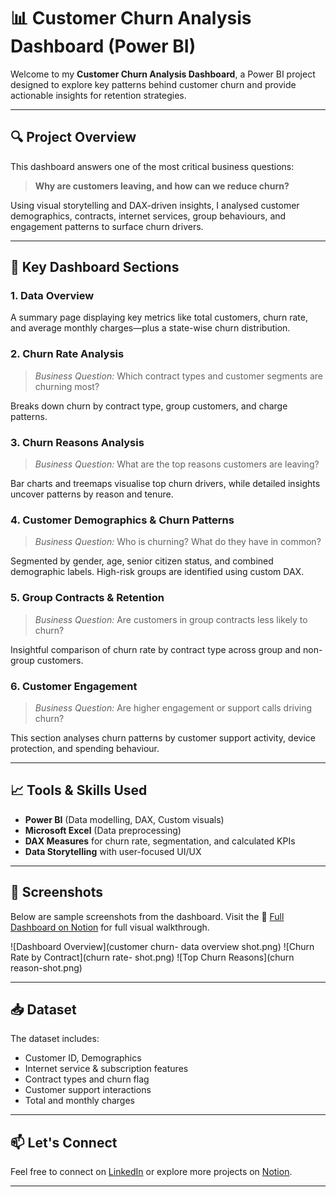 # 📊 Customer Churn Analysis Dashboard (Power BI)

Welcome to my **Customer Churn Analysis Dashboard**, a Power BI project designed to explore key patterns behind customer churn and provide actionable insights for retention strategies.

---

## 🔍 Project Overview

This dashboard answers one of the most critical business questions:
> **Why are customers leaving, and how can we reduce churn?**

Using visual storytelling and DAX-driven insights, I analysed customer demographics, contracts, internet services, group behaviours, and engagement patterns to surface churn drivers.

---

## 🧩 Key Dashboard Sections

### 1. **Data Overview**
A summary page displaying key metrics like total customers, churn rate, and average monthly charges—plus a state-wise churn distribution.

### 2. **Churn Rate Analysis**
> *Business Question:* Which contract types and customer segments are churning most?

Breaks down churn by contract type, group customers, and charge patterns.

### 3. **Churn Reasons Analysis**
> *Business Question:* What are the top reasons customers are leaving?

Bar charts and treemaps visualise top churn drivers, while detailed insights uncover patterns by reason and tenure.

### 4. **Customer Demographics & Churn Patterns**
> *Business Question:* Who is churning? What do they have in common?

Segmented by gender, age, senior citizen status, and combined demographic labels. High-risk groups are identified using custom DAX.

### 5. **Group Contracts & Retention**
> *Business Question:* Are customers in group contracts less likely to churn?

Insightful comparison of churn rate by contract type across group and non-group customers.

### 6. **Customer Engagement**
> *Business Question:* Are higher engagement or support calls driving churn?

This section analyses churn patterns by customer support activity, device protection, and spending behaviour.

---

## 📈 Tools & Skills Used

- **Power BI** (Data modelling, DAX, Custom visuals)
- **Microsoft Excel** (Data preprocessing)
- **DAX Measures** for churn rate, segmentation, and calculated KPIs
- **Data Storytelling** with user-focused UI/UX

---

## 📎 Screenshots

Below are sample screenshots from the dashboard. Visit the 🔗 [Full Dashboard on Notion](https://www.notion.so/Customer-Churn-Analysis-Power-BI-Dashboard-209c4022a4558053b515de25feb4189d)
 for full visual walkthrough.

![Dashboard Overview](customer churn- data overview shot.png)
![Churn Rate by Contract](churn rate- shot.png)
![Top Churn Reasons](churn reason-shot.png)

---

## 📥 Dataset

The dataset includes:
- Customer ID, Demographics
- Internet service & subscription features
- Contract types and churn flag
- Customer support interactions
- Total and monthly charges

---

## 📫 Let's Connect

Feel free to connect on [LinkedIn](https://www.linkedin.com/in/modupeeyinla) or explore more projects on [Notion](https://www.notion.so/Customer-Churn-Analysis-Power-BI-Dashboard-209c4022a4558053b515de25feb4189d).

---

